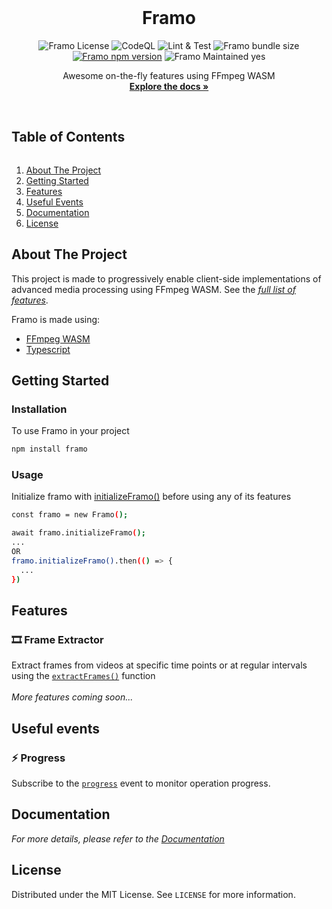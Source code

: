 <!-- PROJECT LOGO -->
<br />
<p align="center">
  <!-- <a href="https://github.com/adityakrshnn/framo">
    <img src="images/logo.png" alt="Logo" width="80" height="80">
  </a> -->

  <h1 align="center">Framo</h1>

  <!-- PROJECT SHIELDS -->
  <p align="center">
    <img alt="Framo License" src="https://img.shields.io/npm/l/framo" />
    <img alt="CodeQL" src="https://github.com/adityakrshnn/framo/actions/workflows/codeql-analysis.yml/badge.svg" />
    <img alt="Lint & Test" src="https://github.com/adityakrshnn/framo/actions/workflows/lint-and-test.yml/badge.svg" />
    <img alt="Framo bundle size" src="https://img.shields.io/bundlephobia/min/framo"/>
    <a href="https://www.npmjs.com/package/framo"><img alt="Framo npm version" src="https://img.shields.io/npm/v/framo"/></a>
    <img alt="Framo Maintained yes" src="https://img.shields.io/badge/Maintained-Yes-brightgreen"/>
  </p>

  <p align="center">
    Awesome on-the-fly features using FFmpeg WASM
    <br />
    <a href="https://adityakrshnn.github.io/framo/"><strong>Explore the docs »</strong></a>
    <br />
    <br />
    <!-- <a href="https://github.com/adityakrshnn/framo">View Demo</a>
    ·
    <a href="https://github.com/adityakrshnn/framo/issues">Report Bug</a>
    ·
    <a href="https://github.com/adityakrshnn/framo/issues">Request Feature</a> -->
  </p>
</p>

<!-- TABLE OF CONTENTS -->
  <summary><h2 style="display: inline-block">Table of Contents</h2></summary>
  <ol>
    <li>
      <a href="#about-the-project">About The Project</a>
    </li>
    <li>
      <a href="#getting-started">Getting Started</a>
      <!-- <ul>
        <li><a href="#prerequisites">Prerequisites</a></li>
        <li><a href="#installation">Installation</a></li>
      </ul> -->
    </li>
    <li><a href="#features">Features</a></li>
    <li><a href="#useful-events">Useful Events</a></li>
    <li><a href="#documentation">Documentation</a></li>
    <li><a href="#license">License</a></li>
    <!-- <li><a href="#contact">Contact</a></li> -->
    <!-- <li><a href="#acknowledgements">Acknowledgements</a></li> -->
  </ol>

<!-- ABOUT THE PROJECT -->

## About The Project

This project is made to progressively enable client-side implementations of advanced media processing using FFmpeg WASM. See the [_full list of features_](https://github.com/adityakrshnn/framo#features).
<br/>

Framo is made using:

- [FFmpeg WASM](https://github.com/ffmpegwasm/ffmpeg.wasm)
- [Typescript](https://www.typescriptlang.org)

<!-- GETTING STARTED -->

## Getting Started

### Installation

To use Framo in your project

```sh
npm install framo
```

### Usage
Initialize framo with [initializeFramo()](https://adityakrshnn.github.io/framo/classes/framo.html#initializeframo) before using any of its features
```sh
const framo = new Framo();

await framo.initializeFramo();
...
OR
framo.initializeFramo().then(() => {
  ...
})
```
<!-- USAGE EXAMPLES -->

## Features

### 🎞️ Frame Extractor

Extract frames from videos at specific time points or at regular intervals using the [`extractFrames()`](https://adityakrshnn.github.io/framo/modules.html#extractframes) function
<br />
<br />
_More features coming soon..._

## Useful events

### ⚡ Progress

Subscribe to the [`progress`](https://adityakrshnn.github.io/framo/modules.html#progress) event to monitor operation progress.

## Documentation

_For more details, please refer to the [Documentation](https://adityakrshnn.github.io/framo/)_

<!-- ROADMAP -->
<!-- ## Roadmap

See the [open issues](https://github.com/adityakrshnn/framo/issues) for a list of proposed features (and known issues). -->

<!-- CONTRIBUTING -->
<!-- ## Contributing

Contributions are what make the open source community such an amazing place to be learn, inspire, and create. Any contributions you make are **greatly appreciated**.

1. Fork the Project
2. Create your Feature Branch (`git checkout -b feature/AmazingFeature`)
3. Commit your Changes (`git commit -m 'Add some AmazingFeature'`)
4. Push to the Branch (`git push origin feature/AmazingFeature`)
5. Open a Pull Request -->

<!-- LICENSE -->

## License

Distributed under the MIT License. See `LICENSE` for more information.

<!-- CONTACT
## Contact

Your Name - [@adityakrshnn](https://twitter.com/adityakrshnn) - adityakrshnn@gmail.com

Project Link: [https://github.com/adityakrshnn/framo](https://github.com/adityakrshnn/framo) -->

<!-- ACKNOWLEDGEMENTS
## Acknowledgements

* []()
* []()
* []() -->
